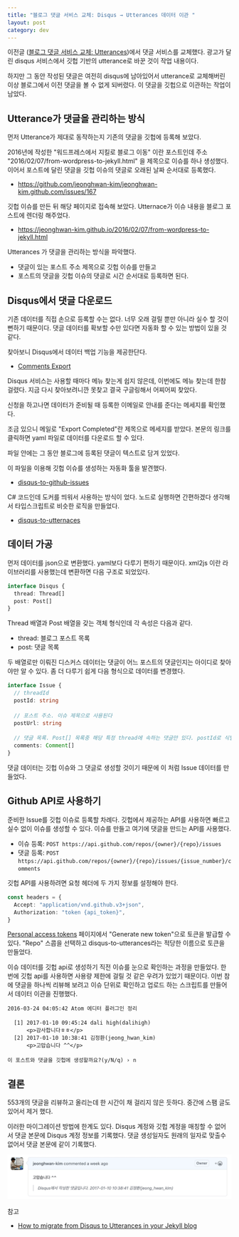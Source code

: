 ```yaml
---
title: "블로그 댓글 서비스 교체: Disqus → Utterances 데이터 이관 "
layout: post
category: dev
---
```


이전글 ([블로그 댓글 서비스 교체: Utterances](/dev/2021/08/26/utterances.html))에서 댓글 서비스를 교체했다.
광고가 달린 disqus 서비스에서 깃헙 기반의 utterance로 바꾼 것이 작업 내용이다.

하지만 그 동안 작성된 댓글은 여전히 disqus에 남아있어서 utterance로 교체해버린 이상 블로그에서 이전 댓글을 볼 수 없게 되버렸다.
이 댓글을 깃헙으로 이관하는 작업이 남았다.

## Utterance가 댓글을 관리하는 방식

먼저 Utterance가 제대로 동작하는지 기존의 댓글을 깃헙에 등록해 보았다.

2016년에 작성한 "워드프레스에서 지킬로 블로그 이동" 이란 포스트인데 주소 "2016/02/07/from-wordpress-to-jekyll.html" 을 제목으로 이슈를 하나 생성했다.
이어서 포스트에 달린 댓글을 깃헙 이슈의 댓글로 오래된 날짜 순서대로 등록했다.

- https://github.com/jeonghwan-kim/jeonghwan-kim.github.com/issues/167

깃헙 이슈를 만든 뒤 해당 페이지로 접속해 보았다.
Utternace가 이슈 내용을 블로그 포스트에 렌더링 해주었다.

- https://jeonghwan-kim.github.io/2016/02/07/from-wordpress-to-jekyll.html

Utterances 가 댓글을 관리하는 방식을 파악했다.

- 댓글이 있는 포스트 주소 제목으로 깃헙 이슈를 만들고
- 포스트의 댓글을 깃헙 이슈의 댓글로 시간 순서대로 등록하면 된다.

## Disqus에서 댓글 다운로드

기존 데이터를 직접 손으로 등록할 수는 없다.
너무 오래 걸릴 뿐만 아니라 실수 할 것이 뻔하기 때문이다.
댓글 데이터를 확보할 수만 있다면 자동화 할 수 있는 방법이 있을 것 같다.

찾아보니 Disqus에서 데이터 백업 기능을 제공한단다.

- [Comments Export](https://help.disqus.com/en/articles/1717164-comments-export)

Disqus 서비스는 사용할 때마다 메뉴 찾는게 쉽지 않은데, 이번에도 메뉴 찾는데 한참 걸렸다.
지금 다시 찾아보려니깐 못찾고 결국 구글링해서 어찌어찌 찾았다.

신청을 하고나면 데이터가 준비될 때 등록한 이메일로 안내를 준다는 메세지를 확인했다.

조금 있으니 메일로 "Export Completed"란 제목으로 메세지를 받았다.
본문의 링크를 클릭하면 yaml 파일로 데이터를 다운로드 할 수 있다.

파일 안에는 그 동안 블로그에 등록된 댓글이 텍스트로 담겨 있었다.

이 파일을 이용해 깃헙 이슈를 생성하는 자동화 툴을 발견했다.

- [disqus-to-github-issues](https://github.com/JuergenGutsch/disqus-to-github-issues)

C# 코드인데 도커를 띄워서 사용하는 방식이 었다.
노드로 실행하면 간편하겠다 생각해서 타입스크립트로 비슷한 로직을 만들었다.

- [disqus-to-utternaces](https://github.com/jeonghwan-kim/disqus-to-utterances)

## 데이터 가공

먼저 데이터를 json으로 변환했다. yaml보다 다루기 편하기 때문이다.
xml2js 이란 라이브러리를 사용했는데 변환하면 다음 구조로 되었있다.

```ts
interface Disqus {
  thread: Thread[]
  post: Post[]
}
```

Thread 배열과 Post 배열을 갖는 객체 형식인데 각 속성은 다음과 같다.

- thread: 블로그 포스트 목록
- post: 댓글 목록

두 배열로만 이뤄진 디스커스 데이터는 댓글이 어느 포스트의 댓글인지는 아이디로 찾아야만 알 수 있다.
좀 더 다루기 쉽게 다음 형식으로 데이터를 변경했다.

```ts
interface Issue {
  // threadId
  postId: string

  // 포스트 주소. 이슈 제목으로 사용된다
  postUrl: string

  // 댓글 목록. Post[] 목록중 해당 특정 thread에 속하는 댓글만 있다. postId로 식별한다
  comments: Comment[]
}
```

댓글 데이터는 깃헙 이슈와 그 댓글로 생성할 것이기 때문에 이 처럼 Issue 데이터를 만들었다.

## Github API로 사용하기

준비한 Issue를 깃헙 이슈로 등록할 차례다.
깃헙에서 제공하는 API를 사용하면 빠르고 실수 없이 이슈를 생성할 수 있다.
이슈를 만들고 여기에 댓글을 만드는 API를 사용했다.

- 이슈 등록: `POST https://api.github.com/repos/{owner}/{repo}/issues`
- 댓글 등록: `POST https://api.github.com/repos/{owner}/{repo}/issues/{issue_number}/comments`

깃헙 API를 사용하려면 요청 헤더에 두 가지 정보를 설정해야 한다.

```ts
const headers = {
  Accept: "application/vnd.github.v3+json",
  Authorization: "token {api_token}",
}
```

[Personal access tokens](https://github.com/settings/tokens) 페이지에서 "Generate new token"으로 토큰을 발급할 수 있다.
"Repo" 스콥을 선택하고 disqus-to-utterances라는 적당한 이름으로 토큰을 만들었다.

이슈 데이터를 깃헙 api로 생성하기 직전 이슈를 눈으로 확인하는 과정을 만들었다.
한번에 깃헙 api를 사용하면 사용량 제한에 걸릴 것 같은 우려가 있었기 때문이다.
이번 참에 댓글을 하나씩 리뷰해 보려고 이슈 단위로 확인하고 업로드 하는 스크립트를 만들어서 데이터 이관을 진행했다.

```
2016-03-24 04:05:42 Atom 에디터 플러그인 정리

  [1] 2017-01-10 09:45:24 dali high(dalihigh)
      <p>감사합니다ㅎㅎ</p>
  [2] 2017-01-10 10:38:41 김정환(jeong_hwan_kim)
      <p>고맙습니다 ^^</p>

이 포스트와 댓글을 깃헙에 생성할까요?(y/N/q) › n
```

## 결론

553개의 댓글을 리뷰하고 올리는데 한 시간이 채 걸리지 않은 듯하다.
중간에 스팸 글도 있어서 제거 했다.

이러한 마이그레이션 방법에 한계도 있다.
Disqus 계정와 깃헙 계정을 매칭할 수 없어서 댓글 본문에 Disqus 계정 정보를 기록했다.
댓글 생성일자도 원래의 일자로 맞출수 없어서 댓글 본문에 같이 기록했다.

![comment](./comment.jpg)

참고

- [How to migrate from Disqus to Utterances in your Jekyll blog](https://ljvmiranda921.github.io/notebook/2021/03/26/migrating-from-disqus-to-utterances/)
